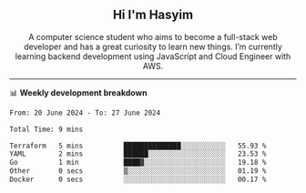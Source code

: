 <h2 align="center">Hi I'm Hasyim</h2>

<p align="center">A computer science student who aims to become a full-stack web developer and has a great curiosity to learn new things. I’m currently learning backend development using JavaScript and Cloud Engineer with AWS.</p>

---

📊 **Weekly development breakdown**

<!--START_SECTION:waka-->

```txt
From: 20 June 2024 - To: 27 June 2024

Total Time: 9 mins

Terraform   5 mins          ██████████████░░░░░░░░░░░   55.93 %
YAML        2 mins          ██████░░░░░░░░░░░░░░░░░░░   23.53 %
Go          1 min           ████▓░░░░░░░░░░░░░░░░░░░░   19.18 %
Other       0 secs          ▒░░░░░░░░░░░░░░░░░░░░░░░░   01.19 %
Docker      0 secs          ░░░░░░░░░░░░░░░░░░░░░░░░░   00.17 %
```

<!--END_SECTION:waka-->


<!-- - You can reach me on **hasyim11c@gmail.com** -->
